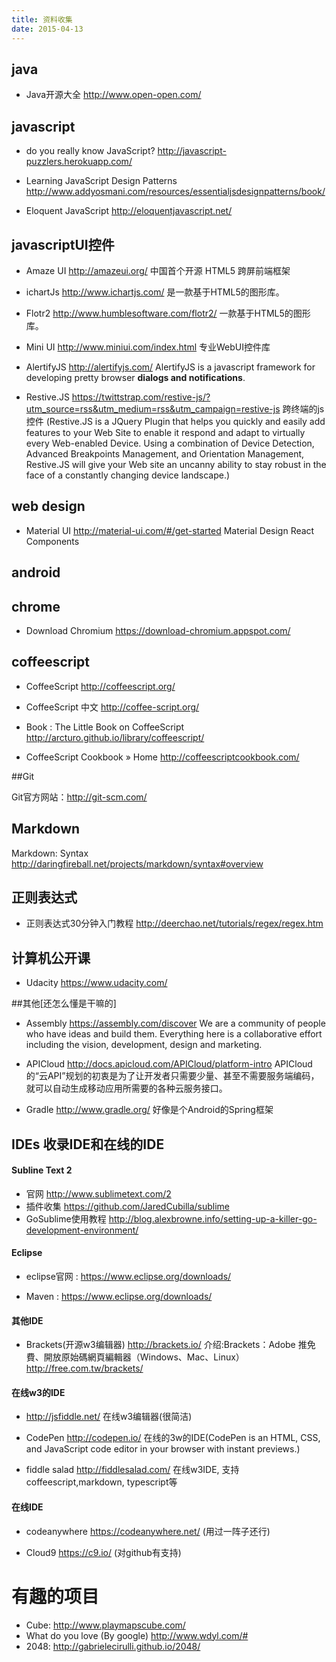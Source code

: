 ```yaml
---
title: 资料收集
date: 2015-04-13
---
```



## java

- Java开源大全 http://www.open-open.com/

## javascript

- do you really know JavaScript? http://javascript-puzzlers.herokuapp.com/

- Learning JavaScript Design Patterns http://www.addyosmani.com/resources/essentialjsdesignpatterns/book/

- Eloquent JavaScript http://eloquentjavascript.net/

## javascriptUI控件

- Amaze UI  http://amazeui.org/ 中国首个开源 HTML5 跨屏前端框架

- ichartJs http://www.ichartjs.com/ 是一款基于HTML5的图形库。

- Flotr2 http://www.humblesoftware.com/flotr2/ 一款基于HTML5的图形库。
 
- Mini UI  http://www.miniui.com/index.html  专业WebUI控件库

- AlertifyJS  http://alertifyjs.com/ AlertifyJS is a javascript framework for developing pretty browser **dialogs and notifications**.   

- Restive.JS https://twittstrap.com/restive-js/?utm_source=rss&utm_medium=rss&utm_campaign=restive-js 跨终端的js控件
(Restive.JS is a JQuery Plugin that helps you quickly and easily add features to your Web Site to enable it respond and adapt to virtually every Web-enabled Device. Using a combination of Device Detection, Advanced Breakpoints Management, and Orientation Management, Restive.JS will give your Web site an uncanny ability to stay robust in the face of a constantly changing device landscape.)

## web design

- Material UI  http://material-ui.com/#/get-started Material Design React Components

## android

## chrome

- Download Chromium https://download-chromium.appspot.com/

## coffeescript

- CoffeeScript http://coffeescript.org/

- CoffeeScript 中文 http://coffee-script.org/

- Book : The Little Book on CoffeeScript http://arcturo.github.io/library/coffeescript/
 
- CoffeeScript Cookbook » Home http://coffeescriptcookbook.com/


##Git

Git官方网站：http://git-scm.com/


## Markdown

Markdown: Syntax http://daringfireball.net/projects/markdown/syntax#overview


## 正则表达式

- 正则表达式30分钟入门教程 http://deerchao.net/tutorials/regex/regex.htm

## 计算机公开课

- Udacity https://www.udacity.com/

##其他[还怎么懂是干嘛的]

- Assembly https://assembly.com/discover
We are a community of people who have ideas and build them. Everything here is a collaborative effort including the vision, development, design and marketing.

- APICloud http://docs.apicloud.com/APICloud/platform-intro APICloud的“云API”规划的初衷是为了让开发者只需要少量、甚至不需要服务端编码，就可以自动生成移动应用所需要的各种云服务接口。

- Gradle  http://www.gradle.org/
好像是个Android的Spring框架

## IDEs 收录IDE和在线的IDE

#### Subline Text 2

- 官网 http://www.sublimetext.com/2
- 插件收集 https://github.com/JaredCubilla/sublime
- GoSublime使用教程 http://blog.alexbrowne.info/setting-up-a-killer-go-development-environment/

#### Eclipse

- eclipse官网 : https://www.eclipse.org/downloads/

- Maven : https://www.eclipse.org/downloads/

#### 其他IDE
- Brackets(开源w3编辑器)  http://brackets.io/
介绍:Brackets：Adobe 推免費、開放原始碼網頁編輯器（Windows、Mac、Linux） http://free.com.tw/brackets/


#### 在线w3的IDE
- http://jsfiddle.net/ 在线w3编辑器(很简洁)

- CodePen http://codepen.io/ 在线的3w的IDE(CodePen is an HTML, CSS, and JavaScript code editor in your browser with instant previews.)

- fiddle salad http://fiddlesalad.com/  在线w3IDE, 支持coffeescript,markdown, typescript等


#### 在线IDE

- codeanywhere https://codeanywhere.net/ (用过一阵子还行)

- Cloud9 https://c9.io/ (对github有支持)


# 有趣的项目

- Cube:
http://www.playmapscube.com/
- What do you love (By google)
http://www.wdyl.com/#
- 2048:
http://gabrielecirulli.github.io/2048/
